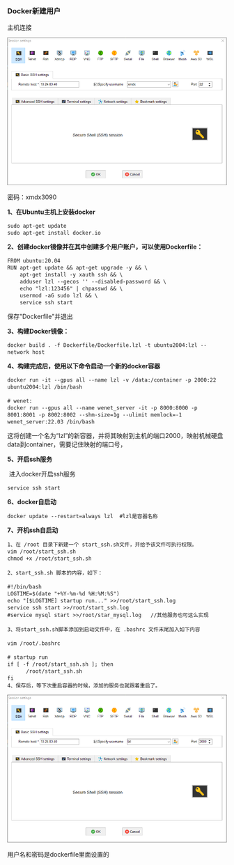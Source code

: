### Docker新建用户

主机连接

![](Docker.assets/image-20230316164731404.png)

密码：xmdx3090

**1、在Ubuntu主机上安装docker**

```
sudo apt-get update
sudo apt-get install docker.io
```

**2、创建docker镜像并在其中创建多个用户账户，可以使用Dockerfile：**

```
FROM ubuntu:20.04
RUN apt-get update && apt-get upgrade -y && \
    apt-get install -y xauth ssh && \
    adduser lzl --gecos '' --disabled-password && \
    echo "lzl:123456" | chpasswd && \	
    usermod -aG sudo lzl && \
    service ssh start
```

保存"Dockerfile"并退出

**3、构建Docker镜像：**

```
docker build . -f Dockerfile/Dockerfile.lzl -t ubuntu2004:lzl --network host
```

**4、构建完成后，使用以下命令启动一个新的docker容器**

```
docker run -it --gpus all --name lzl -v /data:/container -p 2000:22 ubuntu2004:lzl /bin/bash

# wenet:
docker run --gpus all --name wenet_server -it -p 8000:8000 -p 8001:8001 -p 8002:8002 --shm-size=1g --ulimit memlock=-1  wenet_server:22.03 /bin/bash
```

这将创建一个名为“lzl”的新容器，并将其映射到主机的端口2000，映射机械硬盘data到container，需要记住映射的端口号，

**5、开启ssh服务**

​	进入docker开启ssh服务

```
service ssh start
```

**6、docker自启动**

```
docker update --restart=always lzl	#lzl是容器名称
```

**7、开机ssh自启动**

```
1、在 /root 目录下新建一个 start_ssh.sh文件，并给予该文件可执行权限。
vim /root/start_ssh.sh
chmod +x /root/start_ssh.sh

2、start_ssh.sh 脚本的内容，如下：

#!/bin/bash
LOGTIME=$(date "+%Y-%m-%d %H:%M:%S")
echo "[$LOGTIME] startup run..." >>/root/start_ssh.log
service ssh start >>/root/start_ssh.log
#service mysql start >>/root/star_mysql.log   //其他服务也可这么实现

3、将start_ssh.sh脚本添加到启动文件中，在 .bashrc 文件末尾加入如下内容

vim /root/.bashrc

# startup run
if [ -f /root/start_ssh.sh ]; then
      /root/start_ssh.sh
fi
4、保存后，等下次重启容器的时候，添加的服务也就跟着重启了。
```

![](Docker.assets/image-20230316164904927.png)

用户名和密码是dockerfile里面设置的





